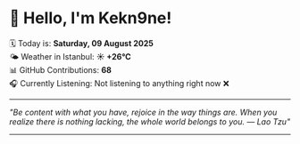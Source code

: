 # 👋 Hello, I'm Kekn9ne!

🗓️ Today is: **Saturday, 09 August 2025**  
🌤️ Weather in Istanbul: **☀️   +26°C**  
📊 GitHub Contributions: **68**  
🎧 Currently Listening: Not listening to anything right now ❌

---

_"Be content with what you have, rejoice in the way things are. When you realize there is nothing lacking, the whole world belongs to you. — *Lao Tzu*"_

---
